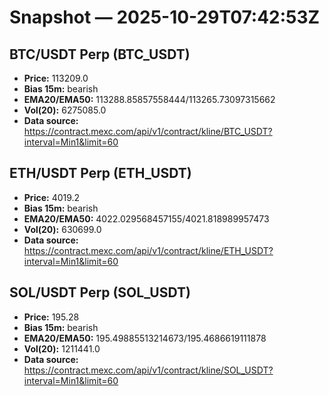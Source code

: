 # Snapshot — 2025-10-29T07:42:53Z

## BTC/USDT Perp (BTC_USDT)
- **Price:** 113209.0
- **Bias 15m:** bearish
- **EMA20/EMA50:** 113288.85857558444/113265.73097315662
- **Vol(20):** 6275085.0
- **Data source:** https://contract.mexc.com/api/v1/contract/kline/BTC_USDT?interval=Min1&limit=60

## ETH/USDT Perp (ETH_USDT)
- **Price:** 4019.2
- **Bias 15m:** bearish
- **EMA20/EMA50:** 4022.029568457155/4021.818989957473
- **Vol(20):** 630699.0
- **Data source:** https://contract.mexc.com/api/v1/contract/kline/ETH_USDT?interval=Min1&limit=60

## SOL/USDT Perp (SOL_USDT)
- **Price:** 195.28
- **Bias 15m:** bearish
- **EMA20/EMA50:** 195.49885513214673/195.4686619111878
- **Vol(20):** 1211441.0
- **Data source:** https://contract.mexc.com/api/v1/contract/kline/SOL_USDT?interval=Min1&limit=60

